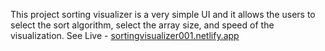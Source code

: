 This project sorting visualizer is a very simple UI and it allows the users to select the sort algorithm, select the array size, and speed of the visualization.
See Live - [sortingvisualizer001.netlify.app](https://sortingvisualizer001.netlify.app/)

